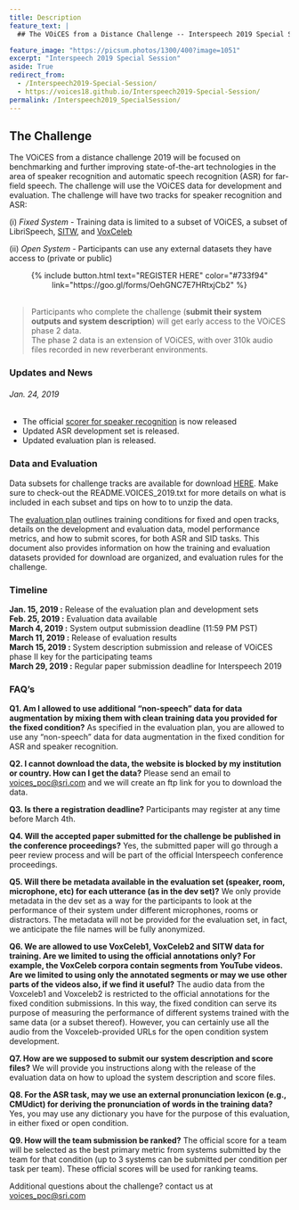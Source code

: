 ```yaml
---
title: Description
feature_text: |
  ## The VOiCES from a Distance Challenge -- Interspeech 2019 Special Session

feature_image: "https://picsum.photos/1300/400?image=1051"
excerpt: "Interspeech 2019 Special Session"
aside: True
redirect_from:
  - /Interspeech2019-Special-Session/
  - https://voices18.github.io/Interspeech2019-Special-Session/
permalink: /Interspeech2019_SpecialSession/
---
```


## The Challenge

The VOiCES from a distance challenge 2019 will be focused on benchmarking and further improving state-of-the-art technologies
in the area of speaker recognition and automatic speech recognition (ASR) for far-field speech. The challenge will use the VOiCES data for development and evaluation. The challenge will have two tracks for speaker recognition and ASR:

(i) _Fixed System_ - Training data is limited to a subset of VOiCES, a subset of LibriSpeech, [SITW](http://www.speech.sri.com/projects/sitw/), and [VoxCeleb](http://www.robots.ox.ac.uk/~vgg/data/voxceleb/index.html#portfolio)

(ii) _Open System_ - Participants can use any external datasets they have access to (private or public)

<center>{% include button.html text="REGISTER HERE" color="#733f94" link="https://goo.gl/forms/OehGNC7E7HRtxjCb2" %} </center> <br/>


 > Participants who complete the challenge (**submit their system outputs and system description**) will get early access to the VOiCES phase 2 data.   
The phase 2 data is an extension of VOiCES, with over 310k audio files recorded in new reverberant environments.

### Updates and News
###### Jan. 24, 2019
-  The official [scorer for speaker recognition](https://app.box.com/s/9tpuuycgxk9hykr6romsv05vvmdpie11/folder/63883249918) is now released
- Updated ASR development set is released.
- Updated evaluation plan is released.

### Data and Evaluation
Data subsets for challenge tracks are available for download [HERE](https://app.box.com/s/9tpuuycgxk9hykr6romsv05vvmdpie11). Make sure to check-out the README.VOICES_2019.txt for more details on what is included in each subset and tips on how to to unzip the data.<br/>

The [evaluation plan](/images/VOiCES_eval_plan.v5.pdf) outlines training conditions for fixed and open tracks, details on the development and evaluation data, model performance metrics, and how to submit scores, for both ASR and SID tasks. This document also provides information on how the training and evaluation datasets provided for download are organized, and evaluation rules for the challenge.  


### Timeline
**Jan. 15, 2019 :** Release of the evaluation plan and development sets  
**Feb. 25, 2019 :** Evaluation data available  
**March 4, 2019 :**  System output submission deadline (11:59 PM PST)  
**March 11, 2019 :** Release of evaluation results  
**March 15, 2019 :** System description submission and release of VOiCES phase II key for the participating teams  
**March 29, 2019 :** Regular paper submission deadline for Interspeech 2019  

### FAQ’s

**Q1. Am I allowed to use additional “non-speech” data for data augmentation by mixing them with clean training
data you provided for the fixed condition?**
As specified in the evaluation plan, you are allowed to use any “non-speech” data for data augmentation
in the fixed condition for ASR and speaker recognition.

**Q2. I cannot download the data, the website is blocked by my institution or country. How can I get the
data?**
Please send an email to voices_poc@sri.com
and we will create an ftp link for you to download the data.

**Q3. Is there a registration deadline?**
Participants may register at any time before March 4th.

**Q4. Will the accepted paper submitted for the challenge be published in the conference proceedings?**
Yes, the submitted paper will go through a peer review process and will be part of the official Interspeech
conference proceedings.

**Q5. Will there be metadata available in the evaluation set (speaker, room, microphone, etc) for each utterance (as in the dev set)?**
We only provide metadata in the dev set as a way for the participants to look at the performance of
their system under different microphones, rooms or distractors. The metadata will not be provided for the evaluation set, in fact, we anticipate the file names will be fully anonymized.

**Q6. We are allowed to use VoxCeleb1, VoxCeleb2 and SITW data for training. Are we limited to using the official annotations only? For example, the VoxCeleb corpora contain segments from YouTube videos. Are we limited to using only the annotated segments or may we use other parts of the videos also, if we find it useful?**
The audio data from the Voxceleb1 and Voxceleb2 is restricted to the official annotations for the fixed condition submissions. In this way, the fixed condition can serve its purpose of measuring the performance of different systems trained with the same data (or a subset thereof). However, you can certainly use all the audio from the Voxceleb-provided URLs for
the open condition system development.

**Q7. How are we supposed to submit our system description and score files?**
We will provide you instructions along with the release of the evaluation data on how to upload the
system description and score files.

**Q8. For the ASR task, may we use an external pronunciation lexicon (e.g., CMUdict) for deriving the pronunciation of words in the training data?**
Yes, you may use any dictionary you have for the purpose of this evaluation, in either fixed or open
condition.

**Q9. How will the team submission be ranked?**
The official score for a team will be selected as the best primary metric from systems submitted by
the team for that condition (up to 3 systems can be submitted per condition per task per team). These official scores will be used for ranking teams.

Additional questions about the challenge? contact us at voices_poc@sri.com

